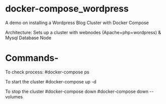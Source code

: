 # docker-compose_wordpress
A demo on installing a Wordpress Blog Cluster with Docker Compose


Architecture: Sets up a cluster with webnodes (Apache+php+wordpress) & Mysql Database Node


# Commands-

To check process:
#docker-compose ps 

To start the cluster
#docker-compose up -d

To stop the cluster
#docker-compose down
#docker-compose down --volumes
